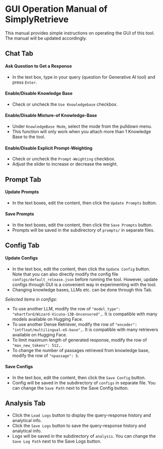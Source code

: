 # GUI Operation Manual of SimplyRetrieve
This manual provides simple instructions on operating the GUI of this tool. The manual will be updated accordingly.

## Chat Tab

#### Ask Question to Get a Response
- In the text box, type in your query (question for Generative AI tool) and press `Enter`.

#### Enable/Disable Knowledge Base
- Check or uncheck the `Use Knowledgebase` checkbox.

#### Enable/Disable Mixture-of Knowledge-Base
- Under `KnowledgeBase Mode`, select the mode from the pulldown menu.
- This function will only work when you attach more than 1 Knowledge Base to the tool.

#### Enable/Disable Explicit Prompt-Weighting
- Check or uncheck the `Prompt-Weighting` checkbox.
- Adjust the slider to increase or decrease the weight.

## Prompt Tab

#### Update Prompts
- In the text boxes, edit the content, then click the `Update Prompts` button.

#### Save Prompts
- In the text boxes, edit the content, then click the `Save Prompts` button.
- Prompts will be saved in the subdirectory of `prompts/` in separate files.

## Config Tab

#### Update Configs
- In the text box, edit the content, then click the `Update Config` button. Note that you can also directly modify the config file `configs/default_release.json` before running the tool. However, update configs through GUI is a convenient way in experimenting with the tool.
- Changing knowledge bases, LLMs etc. can be done through this Tab.

*Selected items in configs:*
- To use another LLM, modify the row of `"model_type": "ehartford/Wizard-Vicuna-13B-Uncensored",`. It is compatible with many models available on Hugging Face.
- To use another Dense Retriever, modify the row of `"encoder": "intfloat/multilingual-e5-base",`. It is compatible with many retrievers available on Hugging Face.
- To limit maximum length of generated response, modify the row of `"max_new_tokens": 512,`.
- To change the number of passages retrieved from knowledge base, modify the row of `"npassage": 5`.

#### Save Configs
- In the text box, edit the content, then click the `Save Config` button.
- Config will be saved in the subdirectory of `configs` in separate file. You can change the `Save Path` next to the Save Config button.

## Analysis Tab
- Click the `Load Logs` button to display the query-response history and analytical info.
- Click the `Save Logs` button to save the query-response history and analytical info.
- Logs will be saved in the subdirectory of `analysis`. You can change the `Save Log Path` next to the Save Logs button.
